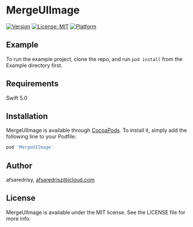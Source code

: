 # MergeUIImage
[![Version](https://img.shields.io/badge/Version%3F-0.1.0-green.svg)](https://GitHub.com/Naereen/StrapDown.js/graphs/commit-activity)
[![License: MIT](https://img.shields.io/badge/License-MIT-yellow.svg)](https://opensource.org/licenses/MIT)
[![Platform](https://img.shields.io/badge/Platform%3F-Swift-green.svg)](https://GitHub.com/Naereen/StrapDown.js/graphs/commit-activity)

## Example

To run the example project, clone the repo, and run `pod install` from the Example directory first.

## Requirements
Swift 5.0 
## Installation

MergeUIImage is available through [CocoaPods](https://cocoapods.org). To install
it, simply add the following line to your Podfile:

```ruby
pod 'MergeUIImage'
```

## Author

afsaredrisy, afsaredrisz@icloud.com

## License

MergeUIImage is available under the MIT license. See the LICENSE file for more info.
